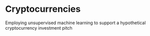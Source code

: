 # Cryptocurrencies
Employing unsupervised machine learning to support a hypothetical cryptocurrency investment pitch
